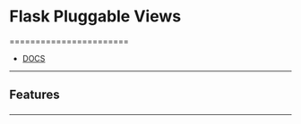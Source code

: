 # Flask Pluggable Views
=======================

- [DOCS](https://flask.palletsprojects.com/en/1.1.x/views/)


-----------------------------------------------------------------------------------------------------

## Features


### 


-----------------------------------------------------------------------------------------------------



